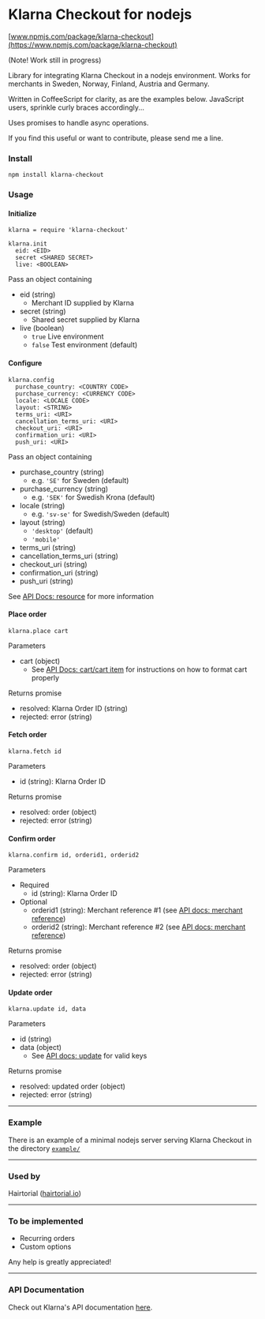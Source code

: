 # Klarna Checkout for nodejs #

[www.npmjs.com/package/klarna-checkout](https://www.npmjs.com/package/klarna-checkout)

(Note! Work still in progress)

Library for integrating Klarna Checkout in a nodejs environment. Works for merchants in Sweden, Norway, Finland, Austria and Germany.

Written in CoffeeScript for clarity, as are the examples below. JavaScript users, sprinkle curly braces accordingly...

Uses promises to handle async operations.

If you find this useful or want to contribute, please send me a line.



### Install ###
`npm install klarna-checkout`

### Usage ###

#### Initialize ####
```
klarna = require 'klarna-checkout'

klarna.init
  eid: <EID>
  secret <SHARED SECRET>
  live: <BOOLEAN>
```
Pass an object containing

* eid (string)
  * Merchant ID supplied by Klarna
* secret (string)
  * Shared secret supplied by Klarna
* live (boolean)
  * `true` Live environment
  * `false`  Test environment (default)

#### Configure ####
```
klarna.config
  purchase_country: <COUNTRY CODE>			
  purchase_currency: <CURRENCY CODE>		
  locale: <LOCALE CODE>											
  layout: <STRING>
  terms_uri: <URI>
  cancellation_terms_uri: <URI>
  checkout_uri: <URI>
  confirmation_uri: <URI>
  push_uri: <URI>
``` 

Pass an object containing
* purchase_country (string)
  * e.g. `'SE'` for Sweden (default)
* purchase_currency (string)
  * e.g. `'SEK'`  for Swedish Krona (default)
* locale (string)
  * e.g. `'sv-se'` for Swedish/Sweden (default)
* layout (string)
  * `'desktop'` (default)
  * `'mobile'`
* terms_uri (string)
* cancellation_terms_uri (string)
* checkout_uri (string)
* confirmation_uri (string)
* push_uri (string)

See [API Docs: resource](https://developers.klarna.com/en/se+php/kco-v2/checkout-api#resource-properties) for more information



#### Place order ####
```
klarna.place cart 
```
Parameters
* cart (object)
  * See [API Docs: cart/cart item](https://developers.klarna.com/en/se+php/kco-v2/checkout-api#cart-object-properties)  for instructions on how to format cart properly

Returns promise
  * resolved: Klarna Order ID (string)
  * rejected: error (string)


#### Fetch order ####
```
klarna.fetch id
```
Parameters
* id (string): Klarna Order ID

Returns promise
  * resolved: order (object)
  * rejected: error (string)

#### Confirm order ####
```
klarna.confirm id, orderid1, orderid2
```
Parameters
  * Required
    * id (string): Klarna Order ID
  * Optional
	* orderid1 (string): Merchant reference #1 (see [API docs: merchant reference](https://developers.klarna.com/en/se+php/kco-v2/checkout-api#merchant_reference-object-properties))
	* orderid2 (string): Merchant reference #2 (see [API docs: merchant reference](https://developers.klarna.com/en/se+php/kco-v2/checkout-api#merchant_reference-object-properties))

Returns promise
  * resolved: order (object)
  * rejected: error (string)

#### Update order ####
```
klarna.update id, data
```
Parameters
* id (string)
* data (object)
  * See [API docs: update](https://developers.klarna.com/en/se+php/kco-v2/checkout-api#update) for valid keys

Returns promise
  * resolved: updated order (object)
  * rejected: error (string)

---

### Example ###
There is an example of a minimal nodejs server serving Klarna Checkout in the directory [`example/`](./example/)

---

### Used by ###
Hairtorial ([hairtorial.io](http://hairtorial.io))

---

### To be implemented ###
* Recurring orders
* Custom options

Any help is greatly appreciated!

---

### API Documentation ###
Check out Klarna's API documentation [here](https://developers.klarna.com/en).